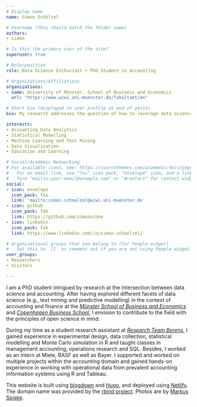 ```yaml
---
# Display name
name: Simon Schölzel

# Username (this should match the folder name)
authors:
- simon

# Is this the primary user of the site?
superuser: true

# Role/position
role: Data Science Enthusiast • PhD Student in Accounting

# Organizations/Affiliations
organizations:
- name: University of Münster, School of Business and Economics
  url: "https://www.wiwi.uni-muenster.de/fakultaet/en"

# Short bio (displayed in user profile at end of posts)
bio: My research addresses the question of how to leverage data science and machine learning capabilities in the field of accounting.

interests:
- Accounting Data Analytics
- Statistical Modelling
- Machine Learning and Text Mining
- Data Visualization
- Education and Learning

# Social/Academic Networking
# For available icons, see: https://sourcethemes.com/academic/docs/page-builder/#icons
#   For an email link, use "fas" icon pack, "envelope" icon, and a link in the
#   form "mailto:your-email@example.com" or "#contact" for contact widget.
social:
- icon: envelope
  icon_pack: fas
  link: 'mailto:simon.schoelzel@wiwi.uni-muenster.de'
- icon: github
  icon_pack: fab
  link: https://github.com/simonschoe
- icon: linkedin
  icon_pack: fab
  link: https://www.linkedin.com/in/simon-schoelzel/

# Organizational groups that you belong to (for People widget)
#   Set this to `[]` or comment out if you are not using People widget.
user_groups:
- Researchers
- Visitors

---
```


I am a PhD student intrigued by research at the intersection between data science and accounting. After having explored different facets of data science (e.g., text mining and predictive modelling) in the context of accounting and finance at the [*Münster School of Business and Economics*](https://www.wiwi.uni-muenster.de/fakultaet/en) and [*Copenhagen Business School*](https://www.cbs.dk/en), I envision to contribute to the field with the principles of open science in mind.

During my time as a student research assistant at [*Research Team Berens*](https://www.wiwi.uni-muenster.de/ctrl/), I gained experience in experimental design, data collection, statistical modelling and Monte Carlo simulation in R and taught classes in management accounting, operations research and SQL. Besides, I worked as an intern at Miele, BASF as well as Bayer. I supported and worked on multiple projects within the accounting domain and gained hands-on experience in working with operational data from prevalent accounting information systems using R and Tableau.

This website is built using [blogdown](https://github.com/rstudio/blogdown) and [Hugo](https://gohugo.io/), and deployed using [Netlify](https://www.netlify.com/). The domain name was provided by the [rbind project](https://github.com/rbind). Photos are by [Markus Spiske](https://www.pexels.com/de-de/@markusspiske).